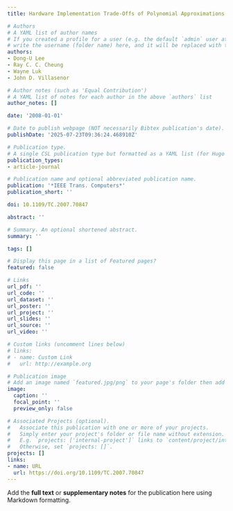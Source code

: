```yaml
---
title: Hardware Implementation Trade-Offs of Polynomial Approximations and Interpolations

# Authors
# A YAML list of author names
# If you created a profile for a user (e.g. the default `admin` user at `content/authors/admin/`), 
# write the username (folder name) here, and it will be replaced with their full name and linked to their profile.
authors:
- Dong-U Lee
- Ray C. C. Cheung
- Wayne Luk
- John D. Villasenor

# Author notes (such as 'Equal Contribution')
# A YAML list of notes for each author in the above `authors` list
author_notes: []

date: '2008-01-01'

# Date to publish webpage (NOT necessarily Bibtex publication's date).
publishDate: '2025-07-23T09:36:24.468910Z'

# Publication type.
# A single CSL publication type but formatted as a YAML list (for Hugo requirements).
publication_types:
- article-journal

# Publication name and optional abbreviated publication name.
publication: '*IEEE Trans. Computers*'
publication_short: ''

doi: 10.1109/TC.2007.70847

abstract: ''

# Summary. An optional shortened abstract.
summary: ''

tags: []

# Display this page in a list of Featured pages?
featured: false

# Links
url_pdf: ''
url_code: ''
url_dataset: ''
url_poster: ''
url_project: ''
url_slides: ''
url_source: ''
url_video: ''

# Custom links (uncomment lines below)
# links:
# - name: Custom Link
#   url: http://example.org

# Publication image
# Add an image named `featured.jpg/png` to your page's folder then add a caption below.
image:
  caption: ''
  focal_point: ''
  preview_only: false

# Associated Projects (optional).
#   Associate this publication with one or more of your projects.
#   Simply enter your project's folder or file name without extension.
#   E.g. `projects: ['internal-project']` links to `content/project/internal-project/index.md`.
#   Otherwise, set `projects: []`.
projects: []
links:
- name: URL
  url: https://doi.org/10.1109/TC.2007.70847
---
```


Add the **full text** or **supplementary notes** for the publication here using Markdown formatting.
